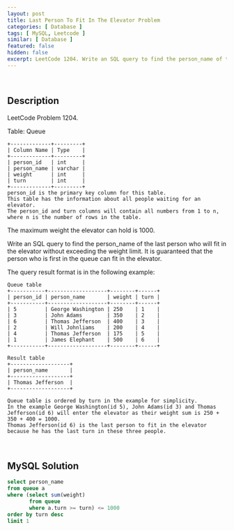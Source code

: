 ```yaml
---
layout: post
title: Last Person To Fit In The Elevator Problem
categories: [ Database ]
tags: [ MySQL, Leetcode ]
similar: [ Database ]
featured: false
hidden: false
excerpt: LeetCode 1204. Write an SQL query to find the person_name of the last person who will fit in the elevator without exceeding the weight limit.
---
```


<br />

## Description

LeetCode Problem 1204. 

Table: Queue

```
+-------------+---------+
| Column Name | Type    |
+-------------+---------+
| person_id   | int     |
| person_name | varchar |
| weight      | int     |
| turn        | int     |
+-------------+---------+
person_id is the primary key column for this table.
This table has the information about all people waiting for an elevator.
The person_id and turn columns will contain all numbers from 1 to n, where n is the number of rows in the table.
```

The maximum weight the elevator can hold is 1000.

Write an SQL query to find the person_name of the last person who will fit in the elevator without exceeding the weight limit. It is guaranteed that the person who is first in the queue can fit in the elevator.

The query result format is in the following example:

```
Queue table
+-----------+-------------------+--------+------+
| person_id | person_name       | weight | turn |
+-----------+-------------------+--------+------+
| 5         | George Washington | 250    | 1    |
| 3         | John Adams        | 350    | 2    |
| 6         | Thomas Jefferson  | 400    | 3    |
| 2         | Will Johnliams    | 200    | 4    |
| 4         | Thomas Jefferson  | 175    | 5    |
| 1         | James Elephant    | 500    | 6    |
+-----------+-------------------+--------+------+

Result table
+-------------------+
| person_name       |
+-------------------+
| Thomas Jefferson  |
+-------------------+

Queue table is ordered by turn in the example for simplicity.
In the example George Washington(id 5), John Adams(id 3) and Thomas Jefferson(id 6) will enter the elevator as their weight sum is 250 + 350 + 400 = 1000.
Thomas Jefferson(id 6) is the last person to fit in the elevator because he has the last turn in these three people.
```

<br />

## MySQL Solution


```sql
select person_name 
from queue a
where (select sum(weight) 
       from queue 
       where a.turn >= turn) <= 1000
order by turn desc 
limit 1
```

